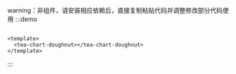 warning：非组件，请安装相应依赖后，直接复制粘贴代码并调整修改部分代码使用
:::demo

```vue

<template>
  <tea-chart-doughnut></tea-chart-doughnut>
</template>

```

:::
